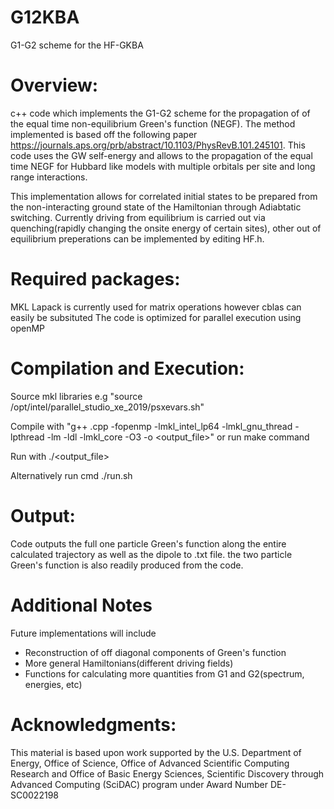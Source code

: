 # G12KBA
G1-G2 scheme for the HF-GKBA

# Overview:
c++ code which implements the G1-G2 scheme for the propagation of of the equal time non-equilibrium Green's function (NEGF).  The method implemented is based off the following paper https://journals.aps.org/prb/abstract/10.1103/PhysRevB.101.245101. This code uses the GW self-energy and allows to the propagation of the equal time NEGF for Hubbard like models with multiple orbitals per site and long range interactions.  

This implementation allows for correlated initial states to be prepared from the non-interacting ground state of the Hamiltonian through Adiabtatic switching. Currently driving from equilibrium is carried out via quenching(rapidly changing the onsite energy of certain sites), other out of equilibrium preperations can be implemented by editing HF.h. 


# Required packages:
MKL Lapack is currently used for matrix operations however cblas can easily be subsituted
The code is optimized for parallel execution using openMP

# Compilation and Execution:

Source mkl libraries e.g "source /opt/intel/parallel_studio_xe_2019/psxevars.sh"

Compile with "g++ <filename>.cpp -fopenmp -lmkl_intel_lp64 -lmkl_gnu_thread -lpthread -lm -ldl -lmkl_core -O3 -o <output_file>"
or run make command
  
Run with ./<output_file>
 
Alternatively run cmd ./run.sh
 
# Output:
Code outputs the full one particle Green's function along the entire calculated trajectory as well as the dipole to .txt file.  the two particle Green's function is also readily produced from the code.

# Additional Notes
Future implementations will include 

- Reconstruction of off diagonal components of Green's function
- More general Hamiltonians(different driving fields)
- Functions for calculating more quantities from G1 and G2(spectrum, energies, etc)

 # Acknowledgments:
 
 This material is based upon work supported by the U.S. Department of Energy, Office of Science, Office of Advanced Scientific Computing Research and Office of Basic Energy Sciences, Scientific Discovery through Advanced Computing (SciDAC) program under Award Number DE-SC0022198
